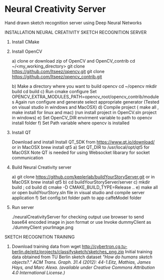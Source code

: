 # Neural Creativity Server 
Hand drawn sketch recognition server using Deep Neural Networks


INSTALLATION NEURAL CREATIVITY SKETCH RECOGNITION SERVER

1) Install CMake

2) Install OpenCV


    a) clone or download zip of OpenCV and OpenCV_contrib
        cd ~/<my_working_directory>
        git clone https://github.com/Itseez/opencv.git
        git clone https://github.com/Itseez/opencv_contrib.git
    
    b) Make a directory where you want to build opencv 
        cd ~/opencv
        mkdir build
        cd build
    c) Run cmake configure 
        Set OPENCV_EXTRA_MODULES_PATH=opencv_root/opencv_contrib/modules
        Again run configure and generate 
        select appropriate generator (Tested on visual studio in windows and MacOSX)
    d) Compile project ( make all , make install for linux and mac)
        (run install project in OpenCV.sln project in windows)
    e) Set OpenCV_DIR envirment variable to path to opencv install folder 
    f) Set Path variable where opencv is installed 
    
3) Install QT 


    Download and install Install QT_SDK from https://www.qt.io/download/
    or in MacOSX brew install qt5 
    a) Set QT_DIR to /usr/local/opt/qt5 for MacOSX 
    Note QT is needed for using Websocket libarary for socket communication 
        
4) Build Neural Creativity server


    a) git clone https://github.com/keplerlab/buildYourStoryServer.git
    or in MacOSX brew install qt5 
    b) cd buildYourStoryServer/server
    c) mkdir build ; cd build
    d) cmake -D CMAKE_BUILD_TYPE=Release ..
    e) make all or open buildYourStory.sln file in visual studio and compile server application
    f) Set config.txt folder path to app caffeModel folder 
   

5) Run server 

    ./neuralCreativityServer 
    for checking output use browser to send base64 encoded image in json format or use 
    Invoke dummyClient as 
    ./dummyClient yourImage.png 
    
   
   
SKETCH RECOGNITION TRAINING   

1) Download training data from 
    wget http://cybertron.cg.tu-berlin.de/eitz/projects/classifysketch/sketches_png.zip 
Initial training data obtained from TU Berlin sketch dataset 
<i>"How do humans sketch objects?." ACM Trans. Graph. 31.4 (2012): 44-1.Eitz, Mathias, James Hays, and Marc Alexa. 
(available under Creative Commons Attribution 4.0 International License.) </i>







